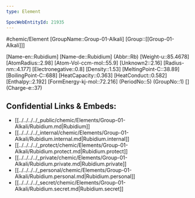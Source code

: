 ```yaml
---
type: Element

SpocWebEntityId: 21935
---
```

#chemic/Element 
[GroupName::Group-01-Alkali]
[Group::[[Group-01-Alkali]]]


[Name-en::Rubidium]
[Name-de::Rubidium]
(Abbr::Rb)
[Weight-u::85.4678]
[AtomRadius::2.98]
[Atom-Vol-ccm-mol::55.9]
[Unknown2::2.16]
[Radius-nm::4.177]
[Electronegative::0.8]
[Density::1.53]
[MeltingPoint-C::38.89]
[BoilingPoint-C::688]
[HeatCapacity::0.363]
[HeatConduct::0.582]
[Enthalpy::2.192]
[FormEnergy-kj-mol::72.216]
(PeriodNo::5)
(GroupNo::1)
[]
(Charge-e::37)



## Confidential Links & Embeds: 
- [[../../../../_public/chemic/Elements/Group-01-Alkali/Rubidium.md|Rubidium]] 
- [[../../../../_internal/chemic/Elements/Group-01-Alkali/Rubidium.internal.md|Rubidium.internal]] 
- [[../../../../_protect/chemic/Elements/Group-01-Alkali/Rubidium.protect.md|Rubidium.protect]] 
- [[../../../../_private/chemic/Elements/Group-01-Alkali/Rubidium.private.md|Rubidium.private]] 
- [[../../../../_personal/chemic/Elements/Group-01-Alkali/Rubidium.personal.md|Rubidium.personal]] 
- [[../../../../_secret/chemic/Elements/Group-01-Alkali/Rubidium.secret.md|Rubidium.secret]] 
